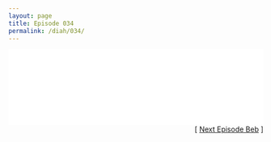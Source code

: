 ```yaml
---
layout: page
title: Episode 034
permalink: /diah/034/
---
```


<iframe allowfullscreen="true" frameborder="0" style="width:100%;" marginheight="0" marginwidth="0" mozallowfullscreen="true" scrolling="NO" src="//gdriveplayer.us/embed2.php?link=ylSAQc1R9wyldJCQsRcd0wCr6tf%252B2Z5PsxCAv257rsiriu8k9bxXZ0OJqTrDe7W0dQR34rT9TYgkRRUB98rDyIoqu%252FSsN1V8x19x9MxY8dM9hWVzvcWGlz0LAJfc%252Bsffg53OlZ7PHhhoX4SKKS96Cue4YniFYrocP%252BtrjT%252BaMInOaI%252FnAs3j1DHxFTO33xCbjHgdzo2kyFFP4dSY2VsKoB&amp;no_adult=yes" webkitallowfullscreen="true"></iframe>

<div align="right">[ <a href="/diah/035/">Next Episode Beb</a> ]</div>

